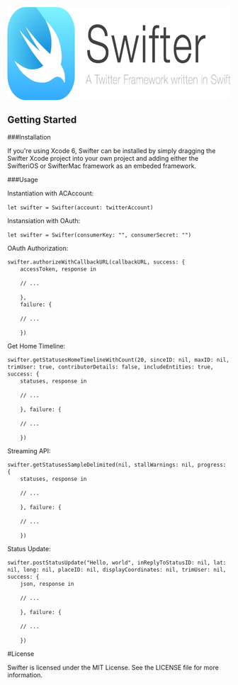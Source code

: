 <p align="center" >
  <img src="swifter_logo.png" alt="Swifter" title="Swifter" width="692" height="210">
</p>

## Getting Started

###Installation

If you're using Xcode 6, Swifter can be installed by simply dragging the Swifter Xcode project into your own project and adding either the SwifteriOS or SwifterMac framework as an embeded framework.

###Usage

Instantiation with ACAccount:

`let swifter = Swifter(account: twitterAccount)`

Instansiation with OAuth:

`let swifter = Swifter(consumerKey: "", consumerSecret: "")`

OAuth Authorization:

	swifter.authorizeWithCallbackURL(callbackURL, success: {
		accessToken, response in
		
		// ...
		
		}, 
		failure: {
	
		// ...
	
		})

Get Home Timeline:

	swifter.getStatusesHomeTimelineWithCount(20, sinceID: nil, maxID: nil, trimUser: true, contributorDetails: false, includeEntities: true, success: {
		statuses, response in
		
		// ...

		}, failure: {
		
		// ...
		
		})
		
		
Streaming API:

	swifter.getStatusesSampleDelimited(nil, stallWarnings: nil, progress: {
		statuses, response in
		
		// ...
		
		}, failure: {
		
		// ...
		
		})

Status Update:

	swifter.postStatusUpdate("Hello, world", inReplyToStatusID: nil, lat: nil, long: nil, placeID: nil, displayCoordinates: nil, trimUser: nil, success: {
		json, response in
		
		// ...
		
		}, failure: {
		
		// ...
		
		})
		
#License

Swifter is licensed under the MIT License. See the LICENSE file for more information.

